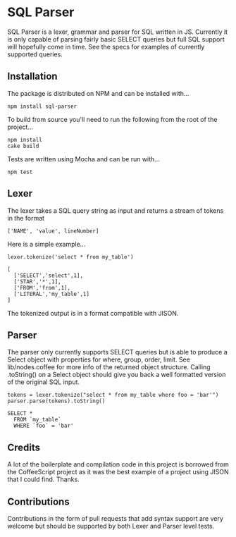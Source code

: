 SQL Parser
==========

SQL Parser is a lexer, grammar and parser for SQL written in JS. Currently it is only capable of parsing fairly basic SELECT queries but full SQL support will hopefully come in time. See the specs for examples of currently supported queries.


Installation
----------

The package is distributed on NPM and can be installed with...

    npm install sql-parser

To build from source you'll need to run the following from the root of the project...

    npm install
    cake build

Tests are written using Mocha and can be run with...

    npm test


Lexer
-----

The lexer takes a SQL query string as input and returns a stream of tokens in the format

    ['NAME', 'value', lineNumber]

Here is a simple example...

    lexer.tokenize('select * from my_table')

    [
      ['SELECT','select',1],
      ['STAR','*',1],
      ['FROM','from',1],
      ['LITERAL','my_table',1]
    ]

The tokenized output is in a format compatible with JISON.


Parser
------

The parser only currently supports SELECT queries but is able to produce a Select object with properties for where, group, order, limit. See lib/nodes.coffee for more info of the returned object structure. Calling .toString() on a Select object should give you back a well formatted version of the original SQL input.

    tokens = lexer.tokenize("select * from my_table where foo = 'bar'")
    parser.parse(tokens).toString()

    SELECT *
      FROM `my_table`
      WHERE `foo` = 'bar'


Credits
-------

A lot of the boilerplate and compilation code in this project is borrowed from the CoffeeScript project as it was the best example of a project using JISON that I could find. Thanks.


Contributions
-------------

Contributions in the form of pull requests that add syntax support are very welcome but should be supported by both Lexer and Parser level tests.
